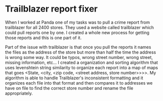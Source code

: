 # Trailblazer report fixer
When I worked at Panda one of my tasks was to pull a crime report from trailblazer for all 2400 stores. They used a website called trailblazer which could pull reports one by one. I created a whole new process for getting those reports and this is one part of it. 

Part of the issue with trailblazer is that once you pull the reports it names the files as the address of the store but more than half the time the address is wrong some way. It could be typos, wrong street number, wrong street, missing information, etc...
I created a organization and sorting algorithm that uses levenshtein string similarity to organize each report into a map of maps that goes <State, <city, <zip code, <street address, store number>>>>. My algorithm is able to handle Trailblazer's inconsistent formatting and it organizes each file into that format and then compares it to addresses we have on file to find the correct store number and rename the file appropriately. 
